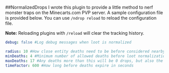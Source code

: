 ##NormalizedDrops
I wrote this plugin to provide a little method to nerf monster traps on the Minecarts.com PVP server. A sample configuration file is provided below. You can use `/ndrop reload` to reload the configuration file.

**Note:** Reloading plugins with `/reload` will clear the tracking history.


```YAML
debug: false #Log debug messages when loot is normalized

radius: 10 #How close entity deaths need to be before considered nearby (radius in blocks)
minDeaths: 4 #Minimum number of allowed deaths before loot normalization
maxDeaths: 17 #Any deaths more than this will be 0 drops, but also the closer this is to minDeaths, the rarer loot will be
timeFactor: 600 #How long before deaths expire in seconds
```